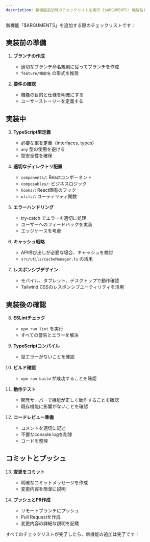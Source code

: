 ```yaml
---
description: 新機能追加時のチェックリストを実行 ($ARGUMENTS: 機能名)
---
```


新機能「$ARGUMENTS」を追加する際のチェックリストです：

## 実装前の準備

1. **ブランチの作成**
   - 適切なブランチ命名規則に従ってブランチを作成
   - `feature/機能名` の形式を推奨

2. **要件の確認**
   - 機能の目的と仕様を明確にする
   - ユーザーストーリーを定義する

## 実装中

3. **TypeScript型定義**
   - 必要な型を定義（interfaces, types）
   - `any` 型の使用を避ける
   - 型安全性を確保

4. **適切なディレクトリ配置**
   - `components/`: Reactコンポーネント
   - `composables/`: ビジネスロジック
   - `hooks/`: React固有のフック
   - `utils/`: ユーティリティ関数

5. **エラーハンドリング**
   - try-catch でエラーを適切に処理
   - ユーザーへのフィードバックを実装
   - エッジケースを考慮

6. **キャッシュ戦略**
   - API呼び出しが必要な場合、キャッシュを検討
   - `src/utils/cacheManager.ts` の活用

7. **レスポンシブデザイン**
   - モバイル、タブレット、デスクトップで動作確認
   - Tailwind CSSのレスポンシブユーティリティを活用

## 実装後の確認

8. **ESLintチェック**
   - `npm run lint` を実行
   - すべての警告とエラーを解決

9. **TypeScriptコンパイル**
   - 型エラーがないことを確認

10. **ビルド確認**
    - `npm run build` が成功することを確認

11. **動作テスト**
    - 開発サーバーで機能が正しく動作することを確認
    - 既存機能に影響がないことを確認

12. **コードレビュー準備**
    - コメントを適切に記述
    - 不要なconsole.logを削除
    - コードを整理

## コミットとプッシュ

13. **変更をコミット**
    - 明確なコミットメッセージを作成
    - 変更内容を簡潔に説明

14. **プッシュとPR作成**
    - リモートブランチにプッシュ
    - Pull Requestを作成
    - 変更内容の詳細な説明を記載

すべてのチェックリストが完了したら、新機能の追加は完了です！
